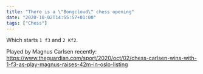 ```yaml
---
title: "There is a \"Bongcloud\" chess opening"
date: "2020-10-02T14:55:57+01:00"
tags: ["Chess"]
---
```


Which starts `1 f3` and `2 Kf2`.

Played by Magnus Carlsen recently: <https://www.theguardian.com/sport/2020/oct/02/chess-carlsen-wins-with-1-f3-as-play-magnus-raises-42m-in-oslo-listing>
